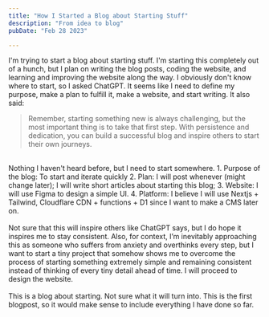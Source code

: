 ```yaml
---
title: "How I Started a Blog about Starting Stuff"
description: "From idea to blog"
pubDate: "Feb 28 2023"

---
```


I'm trying to start a blog about starting stuff. I'm starting this completely out of a hunch, but I plan on writing the blog posts, coding the website, and learning and improving the website along the way. I obviously don't know where to start, so I asked ChatGPT.
It seems like I need to define my purpose, make a plan to fulfill it, make a website, and start writing. It also said: 
> Remember, starting something new is always challenging, but the most important thing is to take that first step. With persistence and dedication, you can build a successful blog and inspire others to start their own journeys.

<br/>
Nothing I haven't heard before, but I need to start somewhere.
1. Purpose of the blog: To start and iterate quickly
2. Plan: I will post whenever (might change later); I will write short articles about starting this blog;
3. Website: I will use Figma to design a simple UI. 
4. Platform: I believe I will use Nextjs + Tailwind, Cloudflare CDN + functions + D1 since I want to make a CMS later on.
<br/><br/>
Not sure that this will inspire others like ChatGPT says, but I do hope it inspires me to stay consistent. Also, for context, I’m inevitably approaching this as someone who suffers from anxiety and overthinks every step, but I want to start a tiny project that somehow shows me to overcome the process of starting something extremely simple and remaining consistent instead of thinking of every tiny detail ahead of time. I will proceed to design the website.
<br/><br/>
This is a blog about starting. Not sure what it will turn into. This is the first blogpost, so it would make sense to include everything I have done so far.

